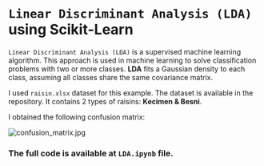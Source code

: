 # `Linear Discriminant Analysis (LDA)` using Scikit-Learn

`Linear Discriminant Analysis (LDA)` is a supervised machine learning algorithm. This approach is used in machine learning to solve classification problems with two or more classes. __LDA__ fits a Gaussian density to each class, assuming all classes share the same covariance matrix.

I used `raisin.xlsx` dataset for this example. The dataset is available in the repository. It contains 2 types of raisins: __Kecimen & Besni__.

I obtained the following confusion matrix:

![confusion_matrix.jpg](https://github.com/randomaccess2023/MG2023/blob/main/Video%2072/confusion_matrix.jpg "confusion_matrix.jpg")

### The full code is available at `LDA.ipynb` file.
